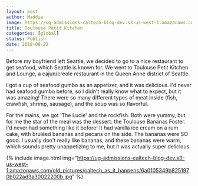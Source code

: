 ```yaml
---
layout: post
author: Maddie
image: https://ug-admissions-caltech-blog-dev.s3-us-west-1.amazonaws.com/old_pictures/caltech_as_it_happens/6a0105349b8251970b022ad3a3002a200b.jpg
title: Toulouse Petit Kitchen
categories: [global]
status: Publish
date: 2018-08-22
---
```


Before my boyfriend left Seattle, we decided to go to a nice restaurant to get seafood, which Seattle is known for. We went to Toulouse Petit Kitchen and Lounge, a cajun/creole restaurant in the Queen Anne district of Seattle.

I got a cup of seafood gumbo as an appetizer, and it was delicious. I'd never had seafood gumbo before, so I didn't really know what to expect, but it was amazing! There were so many different types of meat inside (fish, crawfish, shrimp, sausage), and the soup was so flavorful.

For the mains, we got 'The Lucie' and the rockfish. Both were yummy, but for me the star of the meal was the dessert: the Toulouse Bananas Foster. I'd never had something like it before! It had vanilla ice cream on a rum cake, with bruléed bananas and pecans on the side. The bananas were SO good. I usually don't really like bananas, and these bananas were warm, which sounds pretty unappetizing to me, but it was actually super delicious.


{% include image.html img="https://ug-admissions-caltech-blog-dev.s3-us-west-1.amazonaws.com/old_pictures/caltech_as_it_happens/6a0105349b8251970b022ad3a30022200b.jpg" %}
